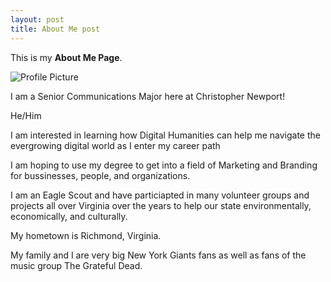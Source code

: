 ```yaml
---
layout: post
title: About Me post
---
```


This is my **About Me Page**.

![Profile Picture](jack-bernhardtaboutme.github.io/images/abmepicture.jpg)

I am a Senior Communications Major here at Christopher Newport!

He/Him

I am interested in learning how Digital Humanities can help me navigate the evergrowing digital world as I enter my career path

I am hoping to use my degree to get into a field of Marketing and Branding for bussinesses, people, and organizations.

I am an Eagle Scout and have particiapted in many volunteer groups and projects all over Virginia over the years to help our state environmentally, economically, and culturally.

My hometown is Richmond, Virginia.

My family and I are very big New York Giants fans as well as fans of the music group The Grateful Dead.
